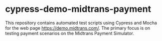 # cypress-demo-midtrans-payment
This repository contains automated test scripts using Cypress and Mocha for the web page https://demo.midtrans.com/. The primary focus is on testing payment scenarios on the Midtrans Payment Simulator.
